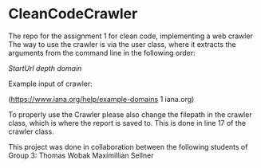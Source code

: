 # CleanCodeCrawler
The repo for the assignment 1 for clean code, implementing a web crawler
The way to use the crawler is via the user class, where it extracts the arguments from the command line in the following order:

*StartUrl* *depth* *domain*

Example input of crawler: 

(https://www.iana.org/help/example-domains 1 iana.org)

To properly use the Crawler please also change the filepath in the crawler class, which is where the report is saved to. This is done in line 17 of the crawler class. 

This project was done in collaboration between the following students of Group 3: 
Thomas Wobak
Maximillian Sellner
